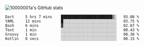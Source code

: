 ![10000001a's GitHub stats](https://github-readme-stats.vercel.app/api?username=10000001a&show_icons=true&theme=onedark&count_private=true)

<!-- [![Top Langs](https://github-readme-stats.vercel.app/api/top-langs/?username=10000001a&layout=compact&theme=onedark&langs_count=5)](https://github.com/anuraghazra/github-readme-stats) -->
<!--
**10000001a/10000001a** is a ✨ _special_ ✨ repository because its `README.md` (this file) appears on your GitHub profile.

Here are some ideas to get you started:

- 🔭 I’m currently working on ...
- 🌱 I’m currently learning ...
- 👯 I’m looking to collaborate on ...
- 🤔 I’m looking for help with ...
- 💬 Ask me about ...
- 📫 How to reach me: ...
- 😄 Pronouns: ...
- ⚡ Fun fact: ...
-->

<!--START_SECTION:waka-->

```text
Dart     5 hrs 7 mins    ███████████████████████▒░   93.08 %
YAML     12 mins         █░░░░░░░░░░░░░░░░░░░░░░░░   03.75 %
Bash     6 mins          ▓░░░░░░░░░░░░░░░░░░░░░░░░   02.07 %
Text     1 min           ░░░░░░░░░░░░░░░░░░░░░░░░░   00.43 %
Groovy   1 min           ░░░░░░░░░░░░░░░░░░░░░░░░░   00.36 %
Kotlin   0 secs          ░░░░░░░░░░░░░░░░░░░░░░░░░   00.15 %
```

<!--END_SECTION:waka-->
